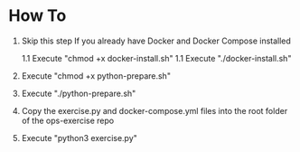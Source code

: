# How To

1. Skip this step If you already have Docker and Docker Compose installed

    1.1 Execute "chmod +x docker-install.sh"
    1.1 Execute "./docker-install.sh"
    
1. Execute "chmod +x python-prepare.sh"
1. Execute "./python-prepare.sh"
1. Copy the exercise.py and docker-compose.yml files into the root folder of the ops-exercise repo
1. Execute "python3 exercise.py"
